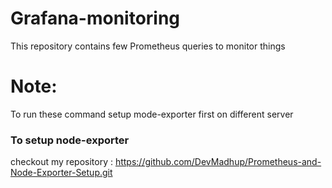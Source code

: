 # Grafana-monitoring
This repository contains few Prometheus queries to monitor things

# Note:
To run these command setup mode-exporter first on different server

### To setup node-exporter
checkout my repository :
https://github.com/DevMadhup/Prometheus-and-Node-Exporter-Setup.git
